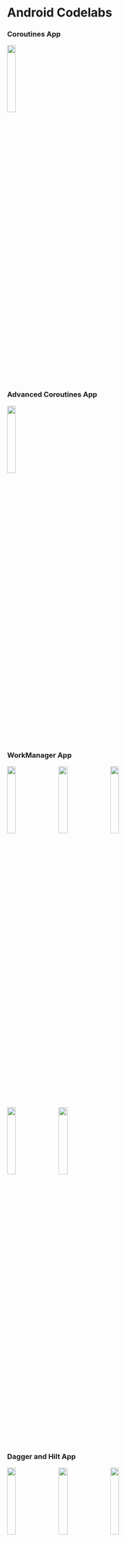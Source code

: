 # Android Codelabs

### Coroutines App

<img src="https://raw.githubusercontent.com/rezaerbe/android-codelabs/master/Screenshot/Coroutines.jpg?raw=true" width=20% />

### Advanced Coroutines App

<img src="https://raw.githubusercontent.com/rezaerbe/android-codelabs/master/Screenshot/AdvancedCoroutines.jpg?raw=true" width=20% />

### WorkManager App

<img src="https://raw.githubusercontent.com/rezaerbe/android-codelabs/master/Screenshot/WorkManager1.jpg?raw=true" width=20% /> &nbsp; &nbsp; <img src="https://raw.githubusercontent.com/rezaerbe/android-codelabs/master/Screenshot/WorkManager2.jpg?raw=true" width=20% /> &nbsp; &nbsp; <img src="https://raw.githubusercontent.com/rezaerbe/android-codelabs/master/Screenshot/WorkManager3.jpg?raw=true" width=20% />



<img src="https://raw.githubusercontent.com/rezaerbe/android-codelabs/master/Screenshot/WorkManager4.jpg?raw=true" width=20% /> &nbsp; &nbsp; <img src="https://raw.githubusercontent.com/rezaerbe/android-codelabs/master/Screenshot/WorkManager5.jpg?raw=true" width=20% />

### Dagger and Hilt App

<img src="https://raw.githubusercontent.com/rezaerbe/android-codelabs/master/Screenshot/Dagger1.jpg?raw=true" width=20% /> &nbsp; &nbsp; <img src="https://raw.githubusercontent.com/rezaerbe/android-codelabs/master/Screenshot/Dagger2.jpg?raw=true" width=20% /> &nbsp; &nbsp; <img src="https://raw.githubusercontent.com/rezaerbe/android-codelabs/master/Screenshot/Dagger3.jpg?raw=true" width=20% />



<img src="https://raw.githubusercontent.com/rezaerbe/android-codelabs/master/Screenshot/Dagger4.jpg?raw=true" width=20% /> &nbsp; &nbsp; <img src="https://raw.githubusercontent.com/rezaerbe/android-codelabs/master/Screenshot/Dagger5.jpg?raw=true" width=20% />

### Hilt App

<img src="https://raw.githubusercontent.com/rezaerbe/android-codelabs/master/Screenshot/Hilt1.jpg?raw=true" width=20% /> &nbsp; &nbsp; <img src="https://raw.githubusercontent.com/rezaerbe/android-codelabs/master/Screenshot/Hilt2.jpg?raw=true" width=20% />

### Preferences Datastore App

<img src="https://raw.githubusercontent.com/rezaerbe/android-codelabs/master/Screenshot/PreferenceDatastore.jpg?raw=true" width=20% />

### Proto Datastore App

<img src="https://raw.githubusercontent.com/rezaerbe/android-codelabs/master/Screenshot/ProtoDatastore.jpg?raw=true" width=20% />

### Shrine App

<img src="https://raw.githubusercontent.com/rezaerbe/android-codelabs/master/Screenshot/Shrine1.jpg?raw=true" width=20% /> &nbsp; &nbsp; <img src="https://raw.githubusercontent.com/rezaerbe/android-codelabs/master/Screenshot/Shrine2.jpg?raw=true" width=20% /> &nbsp; &nbsp; <img src="https://raw.githubusercontent.com/rezaerbe/android-codelabs/master/Screenshot/Shrine3.jpg?raw=true" width=20% />

### Reply App

<img src="https://raw.githubusercontent.com/rezaerbe/android-codelabs/master/Screenshot/Reply1.jpg?raw=true" width=20% /> &nbsp; &nbsp; <img src="https://raw.githubusercontent.com/rezaerbe/android-codelabs/master/Screenshot/Reply2.jpg?raw=true" width=20% /> &nbsp; &nbsp; <img src="https://raw.githubusercontent.com/rezaerbe/android-codelabs/master/Screenshot/Reply3.jpg?raw=true" width=20% />



<img src="https://raw.githubusercontent.com/rezaerbe/android-codelabs/master/Screenshot/Reply4.jpg?raw=true" width=20% /> &nbsp; &nbsp; <img src="https://raw.githubusercontent.com/rezaerbe/android-codelabs/master/Screenshot/Reply5.jpg?raw=true" width=20% /> &nbsp; &nbsp; <img src="https://raw.githubusercontent.com/rezaerbe/android-codelabs/master/Screenshot/Reply6.jpg?raw=true" width=20% />

### DataBinding App

<img src="https://raw.githubusercontent.com/rezaerbe/android-codelabs/master/Screenshot/DataBinding.jpg?raw=true" width=20% />

### Paging App

<img src="https://raw.githubusercontent.com/rezaerbe/android-codelabs/master/Screenshot/Paging.jpg?raw=true" width=20% />

### People App

<img src="https://raw.githubusercontent.com/rezaerbe/android-codelabs/master/Screenshot/People1.jpg?raw=true" width=20% /> &nbsp; &nbsp; <img src="https://raw.githubusercontent.com/rezaerbe/android-codelabs/master/Screenshot/People2.jpg?raw=true" width=20% /> &nbsp; &nbsp; <img src="https://raw.githubusercontent.com/rezaerbe/android-codelabs/master/Screenshot/People3.jpg?raw=true" width=20% />



<img src="https://raw.githubusercontent.com/rezaerbe/android-codelabs/master/Screenshot/People4.jpg?raw=true" width=20% /> &nbsp; &nbsp; <img src="https://raw.githubusercontent.com/rezaerbe/android-codelabs/master/Screenshot/People5.jpg?raw=true" width=20% /> &nbsp; &nbsp; <img src="https://raw.githubusercontent.com/rezaerbe/android-codelabs/master/Screenshot/People6.jpg?raw=true" width=20% />

## [Use Kotlin Coroutines in your Android App](https://developer.android.com/codelabs/kotlin-coroutines)

### [Code 1: Documentation](https://github.com/rezaerbe/android-codelabs/blob/master/Code1.md)

## [Learn advanced coroutines with Kotlin Flow and LiveData](https://developer.android.com/codelabs/advanced-kotlin-coroutines)

### [Code 2: Documentation](https://github.com/rezaerbe/android-codelabs/blob/master/Code2.md)

## [Background Work with WorkManager](https://developer.android.com/codelabs/android-workmanager)

### [Code 3: Documentation](https://github.com/rezaerbe/android-codelabs/blob/master/Code3.md)

## [Advanced WorkManager](https://developer.android.com/codelabs/android-adv-workmanager)

### [Code 4: Documentation](https://github.com/rezaerbe/android-codelabs/blob/master/Code4.md)

## [Using Dagger in your Android app](https://developer.android.com/codelabs/android-dagger)

### [Code 5: Documentation](https://github.com/rezaerbe/android-codelabs/blob/master/Code5.md)

## [Using Hilt in your Android app](https://developer.android.com/codelabs/android-hilt)

### [Code 6: Documentation](https://github.com/rezaerbe/android-codelabs/blob/master/Code6.md)

## [Migrating your Dagger app to Hilt](https://developer.android.com/codelabs/android-dagger-to-hilt)

### [Code 7: Documentation](https://github.com/rezaerbe/android-codelabs/blob/master/Code7.md)

## [Working with Preferences DataStore](https://developer.android.com/codelabs/android-preferences-datastore)

### [Code 8: Documentation](https://github.com/rezaerbe/android-codelabs/blob/master/Code8.md)

## [Working with Proto DataStore](https://developer.android.com/codelabs/android-proto-datastore)

### [Code 9: Documentation](https://github.com/rezaerbe/android-codelabs/blob/master/Code9.md)

## [Data Binding in Android](https://developer.android.com/codelabs/android-databinding)

### [Code 10: Documentation](https://github.com/rezaerbe/android-codelabs/blob/master/Code10.md)

## [Android Paging](https://developer.android.com/codelabs/android-paging)

### [Code 11: Documentation](https://github.com/rezaerbe/android-codelabs/blob/master/Code11.md)

## [People: Conversations and Bubbles](https://developer.android.com/codelabs/android-people)

### [Code 12: Documentation](https://github.com/rezaerbe/android-codelabs/blob/master/Code12.md)

## Material Components (MDC)

### [Code 13: Documentation](https://github.com/rezaerbe/android-codelabs/blob/master/Code13.md)

## [Building Beautiful Transitions with Material Motion for Android](https://developer.android.com/codelabs/material-motion-android)

### [Code 14: Documentation](https://github.com/rezaerbe/android-codelabs/blob/master/Code14.md)